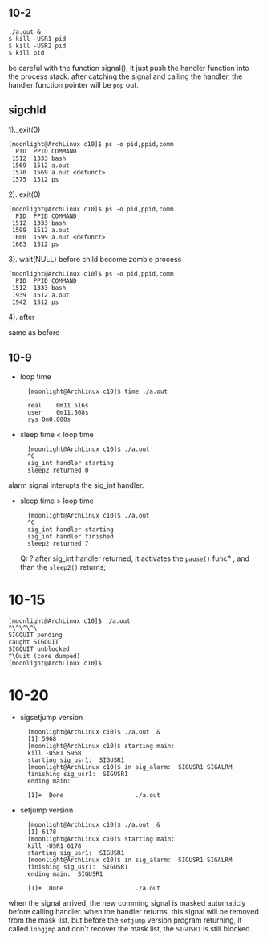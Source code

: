 ## 10-2

    ./a.out &
    $ kill -USR1 pid
    $ kill -USR2 pid
    $ kill pid

be careful with the function signal(), it just push the handler function into the process stack. after catching the signal and calling the handler, the handler function pointer will be `pop` out.


## sigchld
1).\_exit(0)

    [moonlight@ArchLinux c10]$ ps -o pid,ppid,comm
      PID  PPID COMMAND
     1512  1333 bash
     1569  1512 a.out
     1570  1569 a.out <defunct>
     1575  1512 ps

2). exit(0)

    [moonlight@ArchLinux c10]$ ps -o pid,ppid,comm
      PID  PPID COMMAND
     1512  1333 bash
     1599  1512 a.out
     1600  1599 a.out <defunct>
     1603  1512 ps

3). wait(NULL)
before child become zombie process

    [moonlight@ArchLinux c10]$ ps -o pid,ppid,comm
      PID  PPID COMMAND
     1512  1333 bash
     1939  1512 a.out
     1942  1512 ps

4). after
 
same as before 

## 10-9

- loop time

        [moonlight@ArchLinux c10]$ time ./a.out

        real	0m11.516s
        user	0m11.508s
        sys	0m0.000s



- sleep time < loop time

        [moonlight@ArchLinux c10]$ ./a.out 
        ^C
        sig_int handler starting
        sleep2 returned 0

alarm signal interupts the sig\_int handler.

- sleep time > loop time

        [moonlight@ArchLinux c10]$ ./a.out
        ^C
        sig_int handler starting
        sig_int handler finished
        sleep2 returned 7

    Q: ? after sig\_int handler returned, it activates the `pause()` func? , and than the `sleep2()` returns;


# 10-15

    [moonlight@ArchLinux c10]$ ./a.out 
    ^\^\^\^\
    SIGQUIT pending
    caught SIGQUIT
    SIGQUIT unblocked
    ^\Quit (core dumped)
    [moonlight@ArchLinux c10]$
     
# 10-20

- sigsetjump version
     
        [moonlight@ArchLinux c10]$ ./a.out  &
        [1] 5968
        [moonlight@ArchLinux c10]$ starting main: 
        kill -USR1 5968
        starting sig_usr1:  SIGUSR1
        [moonlight@ArchLinux c10]$ in sig_alarm:  SIGUSR1 SIGALRM
        finishing sig_usr1:  SIGUSR1
        ending main: 

        [1]+  Done                    ./a.out

- setjump version
        
        [moonlight@ArchLinux c10]$ ./a.out  &
        [1] 6178
        [moonlight@ArchLinux c10]$ starting main:
        kill -USR1 6178
        starting sig_usr1:  SIGUSR1
        [moonlight@ArchLinux c10]$ in sig_alarm:  SIGUSR1 SIGALRM
        finishing sig_usr1:  SIGUSR1
        ending main:  SIGUSR1

        [1]+  Done                    ./a.out

when the signal arrived, the new comming signal is masked automaticly before calling handler. when the handler returns, this signal will be removed from the mask list. but before the `setjump` version program returning, it called `longjmp` and don't recover the mask list, the `SIGUSR1` is still blocked.
